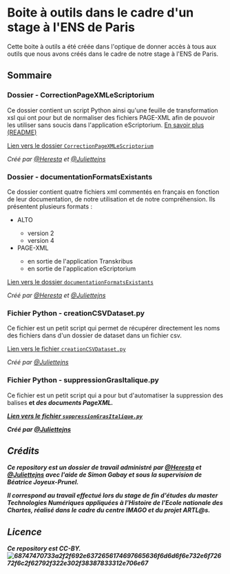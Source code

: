 # Boite à outils dans le cadre d'un stage à l'ENS de Paris
Cette boite à outils a été créée dans l'optique de donner accès à tous aux outils que nous avons créés dans le cadre de notre stage à l'ENS de Paris.

## Sommaire
### Dossier - CorrectionPageXMLeScriptorium
Ce dossier contient un script Python ainsi qu'une feuille de transformation xsl qui ont pour but de normaliser des fichiers PAGE-XML afin de pouvoir les utiliser sans soucis dans l'application eScriptorium. [En savoir plus (README)](https://github.com/Heresta/BAO_Stage_DH_ENS_2021/blob/main/CorrectionPageXMLeScriptorium/README.md)

[Lien vers le dossier ``CorrectionPageXMLeScriptorium``](https://github.com/Heresta/BAO_Stage_DH_ENS_2021/tree/main/CorrectionPageXMLeScriptorium)

<i>Créé par [@Heresta](http://github.com/Heresta) et [@Juliettejns](http://github.com/Juliettejns)</i>

### Dossier - documentationFormatsExistants
Ce dossier contient quatre fichiers xml commentés en français en fonction de leur documentation, de notre utilisation et de notre compréhension. Ils présentent plusieurs formats : 
<ul>
  <li>ALTO</li>
  <ul>
    <li>version 2</li>
    <li>version 4</li>
  </ul>
  <li>PAGE-XML</li>
  <ul>
    <li>en sortie de l'application Transkribus</li>
    <li>en sortie de l'application eScriptorium</li>
  </ul>
</ul>

[Lien vers le dossier ``documentationFormatsExistants``](https://github.com/Heresta/BAO_Stage_DH_ENS_2021/tree/main/documentationFormatsExistants)

<i>Créé par [@Heresta](http://github.com/Heresta) et [@Juliettejns](http://github.com/Juliettejns)</i>

### Fichier Python - creationCSVDataset.py
Ce fichier est un petit script qui permet de récupérer directement les noms des fichiers dans d'un dossier de dataset dans un fichier csv.

[Lien vers le fichier ``creationCSVDataset.py``](https://github.com/Heresta/BAO_Stage_DH_ENS_2021/blob/main/creationCSVDataset.py)

<i>Créé par [@Juliettejns](http://github.com/Juliettejns)</i>

### Fichier Python - suppressionGrasItalique.py
Ce fichier est un petit script qui a pour but d'automatiser la suppression des balises <b> et <i> des documents PageXML.
  
[Lien vers le fichier ``suppressionGrasItalique.py``](https://github.com/Heresta/BAO_Stage_DH_ENS_2021/blob/main/suppressionGrasItalique.py)  
  
<i>Créé par [@Juliettejns](http://github.com/Juliettejns)</i>

## Crédits
Ce repository est un dossier de travail administré par [@Heresta](http://github.com/Heresta) et [@Juliettejns](http://github.com/Juliettejns) avec l'aide  de Simon Gabay et sous la supervision de Béatrice Joyeux-Prunel. 

Il correspond au travail effectué lors du stage de fin d'études du master Technologies Numériques appliquées à l'Histoire de l'Ecole nationale des Chartes, réalisé dans le cadre du centre IMAGO et du projet ARTL@s.

## Licence
Ce repository est CC-BY.
![68747470733a2f2f692e6372656174697665636f6d6d6f6e732e6f72672f6c2f62792f322e302f38387833312e706e67](https://user-images.githubusercontent.com/56683417/115237678-2150d080-a11d-11eb-903e-5a26587e12e1.png)
